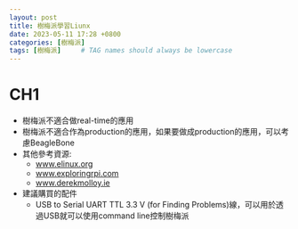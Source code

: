 ```yaml
---
layout: post
title: 樹梅派學習Liunx
date: 2023-05-11 17:28 +0800
categories: [樹梅派]
tags: [樹梅派]     # TAG names should always be lowercase
---
```


# CH1
* 樹梅派不適合做real-time的應用
* 樹梅派不適合作為production的應用，如果要做成production的應用，可以考慮BeagleBone
* 其他參考資源:
  * www.elinux.org
  * www.exploringrpi.com
  * www.derekmolloy.ie
* 建議購買的配件
  * USB to Serial UART TTL 3.3 V (for Finding Problems)線，可以用於透過USB就可以使用command line控制樹梅派